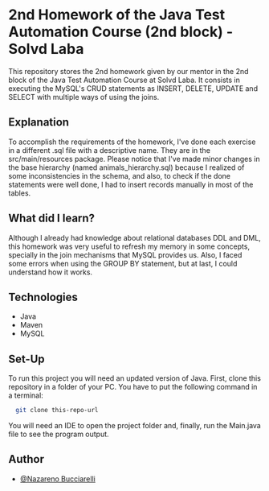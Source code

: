# 2nd Homework of the Java Test Automation Course (2nd block) - Solvd Laba
This repository stores the 2nd homework given by our mentor in the 2nd block of 
the Java Test Automation Course at Solvd Laba. It consists in executing the
MySQL's CRUD statements as INSERT, DELETE, UPDATE and SELECT with multiple
ways of using the joins.

## Explanation

To accomplish the requirements of the homework, I've done each exercise in a
different .sql file with a descriptive name. They are in the src/main/resources
package. Please notice that I've made minor changes in the base hierarchy
(named animals_hierarchy.sql) because I realized of some inconsistencies in the 
schema, and also, to check if the done statements were well done, I had to insert
records manually in most of the tables.

## What did I learn?

Although I already had knowledge about relational databases DDL and DML, 
this homework was very useful to refresh my memory in some concepts, specially
in the join mechanisms that MySQL provides us. Also, I faced some errors when
using the GROUP BY statement, but at last, I could understand how it works.

## Technologies

- Java
- Maven
- MySQL

## Set-Up

To run this project you will need an updated version of Java.
First, clone this repository in a folder of your PC.
You have to put the following command in a terminal:

```bash
  git clone this-repo-url
```
You will need an IDE to open the project folder and, finally, run the 
Main.java file to see the program output.

## Author

- [@Nazareno Bucciarelli](https://github.com/nazabucciarelli)
